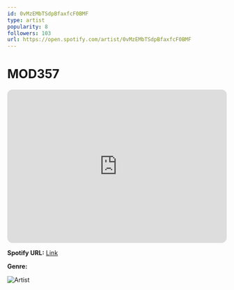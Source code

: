 ```yaml
---
id: 0vMzEMbTSdpBfaxfcF0BMF
type: artist
popularity: 8
followers: 103
url: https://open.spotify.com/artist/0vMzEMbTSdpBfaxfcF0BMF
---
```

# MOD357

<iframe style="border-radius:12px" src="https://open.spotify.com/embed/artist/0vMzEMbTSdpBfaxfcF0BMF" width="100%" height="352" frameBorder="0" allowfullscreen="" allow="autoplay; clipboard-write; encrypted-media; fullscreen; picture-in-picture" loading="lazy"></iframe>

**Spotify URL:** [Link](https://open.spotify.com/artist/0vMzEMbTSdpBfaxfcF0BMF)

**Genre:** 

![Artist](https://i.scdn.co/image/ab6761610000e5ebdc075f8c203b148277bb7e63)
